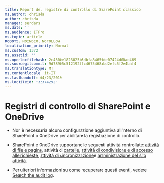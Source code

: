 ```yaml
---
title: Report del registro di controllo di SharePoint classico
ms.author: chrisda
author: chrisda
manager: serdars
ms.date: ''
ms.audience: ITPro
ms.topic: article
ROBOTS: NOINDEX, NOFOLLOW
localization_priority: Normal
ms.custom: 1372
ms.assetid: ''
ms.openlocfilehash: 2c4300e1823025b3dbfa84659de07424d00ae469
ms.sourcegitcommit: 9d78905c512192ffc4675468abd2efc5f2e4baf4
ms.translationtype: MT
ms.contentlocale: it-IT
ms.lasthandoff: 04/23/2019
ms.locfileid: "32374292"
---
```

# <a name="sharepoint-and-onedrive-audit-logs"></a>Registri di controllo di SharePoint e OneDrive

- Non è necessaria alcuna configurazione aggiuntiva all'interno di SharePoint o OneDrive per abilitare la registrazione di controllo.

- SharePoint e OneDrive supportano le seguenti attività controllate: [attività di file e pagine](https://docs.microsoft.com/office365/securitycompliance/search-the-audit-log-in-security-and-compliance#file-and-page-activities), attività di [cartelle](https://docs.microsoft.com/office365/securitycompliance/search-the-audit-log-in-security-and-compliance#folder-activities), [attività di condivisione e di accesso alle richieste](https://docs.microsoft.com/office365/securitycompliance/search-the-audit-log-in-security-and-compliance#sharing-and-access-request-activities), [attività di sincronizzazione](https://docs.microsoft.com/office365/securitycompliance/search-the-audit-log-in-security-and-compliance#synchronization-activities)e [amministrazione del sito attività](https://docs.microsoft.com/office365/securitycompliance/search-the-audit-log-in-security-and-compliance#site-administration-activities).

- Per ulteriori informazioni su come recuperare questi eventi, vedere [Search the audit log](https://docs.microsoft.com/office365/securitycompliance/search-the-audit-log-in-security-and-compliance#search-the-audit-log).